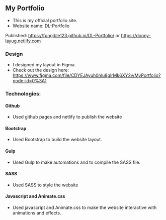 ## My Portfolio
- This is my official portfolio site.
- Website name: DL-Portfolio

Published: https://fungible123.github.io/DL-Portfolio/ or https://donny-layug.netlify.com

### Design

- I designed my layout in Figma. 
- Check out the design here: https://www.figma.com/file/CDYEJAyuh0nlu8glrMk6XY2v/MyPortfolio?node-id=0%3A1

### Technologies:

#### Github
 - Used github pages and netlify to publish the website

#### Bootstrap
 - Used Bootstrap to build the website layout.

#### Gulp
 - Used Gulp to make automations and to compile the SASS file.
 
#### SASS
 - Used SASS to style the website
 
#### Javascript and Animate.css
 - Used javascript and Animate.css to make the website interactive with animations and effects.
